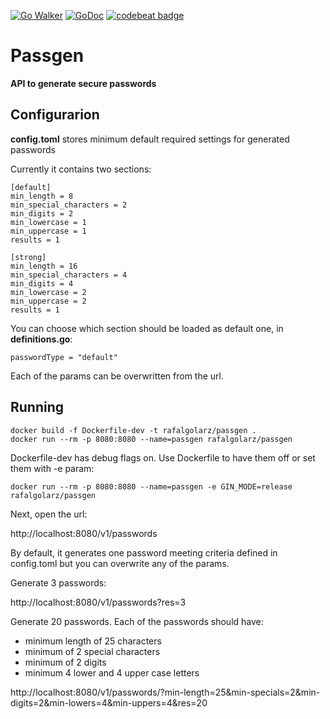 [![Go Walker](http://gowalker.org/api/v1/badge)](https://gowalker.org/github.com/rafalgolarz/passgen)
[![GoDoc](https://godoc.org/github.com/rafalgolarz/passgen?status.svg)](https://godoc.org/github.com/rafalgolarz/passgen)
[![codebeat badge](https://codebeat.co/badges/3cadc60b-3642-46bc-9118-1595e354aa6d)](https://codebeat.co/projects/github-com-rafalgolarz-passgen-master)



# Passgen

**API to generate secure passwords**

## Configurarion

**config.toml** stores minimum default required settings for generated passwords

Currently it contains two sections: 

```
[default]
min_length = 8
min_special_characters = 2
min_digits = 2
min_lowercase = 1
min_uppercase = 1
results = 1

[strong]
min_length = 16
min_special_characters = 4
min_digits = 4
min_lowercase = 2
min_uppercase = 2
results = 1
```

You can choose which section should be loaded as default one, in **definitions.go**:

```
passwordType = "default"
```

Each of the params can be overwritten from the url.

## Running

```
docker build -f Dockerfile-dev -t rafalgolarz/passgen . 
docker run --rm -p 8080:8080 --name=passgen rafalgolarz/passgen
```
Dockerfile-dev has debug flags on. Use Dockerfile to have them off or set them with -e param:

```
docker run --rm -p 8080:8080 --name=passgen -e GIN_MODE=release rafalgolarz/passgen
```

Next, open the url: 

http://localhost:8080/v1/passwords

By default, it generates one password meeting criteria defined in config.toml but you can overwrite any of the params.

Generate 3 passwords:

http://localhost:8080/v1/passwords?res=3

Generate 20 passwords. Each of the passwords should have:
- minimum length of 25 characters
- minimum of 2 special characters
- minimum of 2 digits
- minimum 4 lower and 4 upper case letters

http://localhost:8080/v1/passwords/?min-length=25&min-specials=2&min-digits=2&min-lowers=4&min-uppers=4&res=20
